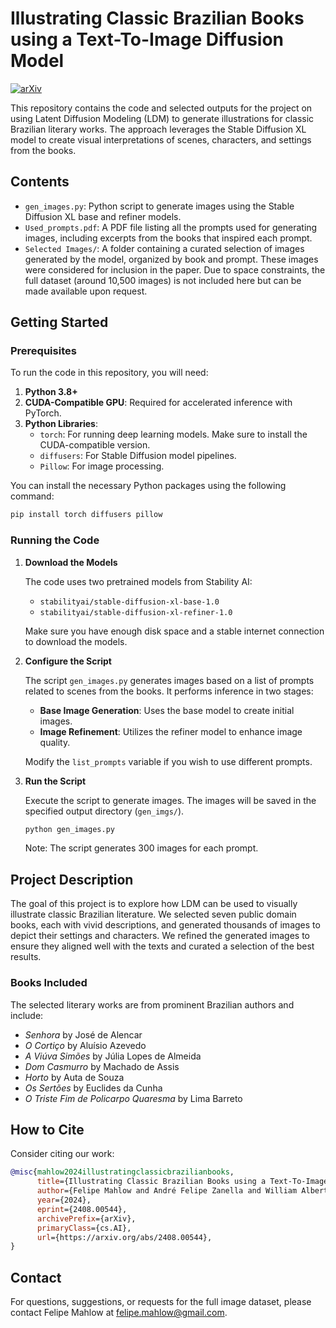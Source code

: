 # Illustrating Classic Brazilian Books using a Text-To-Image Diffusion Model

[![arXiv](https://img.shields.io/badge/arXiv-2408.00544-b31b1b.svg)](https://arxiv.org/abs/2408.00544)

This repository contains the code and selected outputs for the project on using Latent Diffusion Modeling (LDM) to generate illustrations for classic Brazilian literary works. The approach leverages the Stable Diffusion XL model to create visual interpretations of scenes, characters, and settings from the books.

## Contents

- `gen_images.py`: Python script to generate images using the Stable Diffusion XL base and refiner models.
- `Used_prompts.pdf`: A PDF file listing all the prompts used for generating images, including excerpts from the books that inspired each prompt.
- `Selected Images/`: A folder containing a curated selection of images generated by the model, organized by book and prompt. These images were considered for inclusion in the paper. Due to space constraints, the full dataset (around 10,500 images) is not included here but can be made available upon request.

## Getting Started

### Prerequisites

To run the code in this repository, you will need:

1. **Python 3.8+**
2. **CUDA-Compatible GPU**: Required for accelerated inference with PyTorch.
3. **Python Libraries**:
   - `torch`: For running deep learning models. Make sure to install the CUDA-compatible version.
   - `diffusers`: For Stable Diffusion model pipelines.
   - `Pillow`: For image processing.

You can install the necessary Python packages using the following command:

```bash
pip install torch diffusers pillow
```

### Running the Code

1. **Download the Models**

   The code uses two pretrained models from Stability AI:
   - `stabilityai/stable-diffusion-xl-base-1.0`
   - `stabilityai/stable-diffusion-xl-refiner-1.0`

   Make sure you have enough disk space and a stable internet connection to download the models.

2. **Configure the Script**

   The script `gen_images.py` generates images based on a list of prompts related to scenes from the books. It performs inference in two stages:
   - **Base Image Generation**: Uses the base model to create initial images.
   - **Image Refinement**: Utilizes the refiner model to enhance image quality.

   Modify the `list_prompts` variable if you wish to use different prompts.

3. **Run the Script**

   Execute the script to generate images. The images will be saved in the specified output directory (`gen_imgs/`).

   ```bash
   python gen_images.py
   ```

   Note: The script generates 300 images for each prompt.

## Project Description

The goal of this project is to explore how LDM can be used to visually illustrate classic Brazilian literature. We selected seven public domain books, each with vivid descriptions, and generated thousands of images to depict their settings and characters. We refined the generated images to ensure they aligned well with the texts and curated a selection of the best results.

### Books Included

The selected literary works are from prominent Brazilian authors and include:
- *Senhora* by José de Alencar
- *O Cortiço* by Aluísio Azevedo
- *A Viúva Simões* by Júlia Lopes de Almeida
- *Dom Casmurro* by Machado de Assis
- *Horto* by Auta de Souza
- *Os Sertões* by Euclides da Cunha
- *O Triste Fim de Policarpo Quaresma* by Lima Barreto

## How to Cite

Consider citing our work:

```bibtex
@misc{mahlow2024illustratingclassicbrazilianbooks,
      title={Illustrating Classic Brazilian Books using a Text-To-Image Diffusion Model}, 
      author={Felipe Mahlow and André Felipe Zanella and William Alberto Cruz Castañeda and Regilene Aparecida Sarzi-Ribeiro},
      year={2024},
      eprint={2408.00544},
      archivePrefix={arXiv},
      primaryClass={cs.AI},
      url={https://arxiv.org/abs/2408.00544}, 
}
```

## Contact

For questions, suggestions, or requests for the full image dataset, please contact Felipe Mahlow at [felipe.mahlow@gmail.com](mailto:felipe.mahlow@gmail.com).
